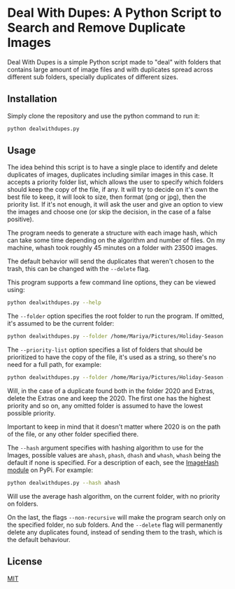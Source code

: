 # Deal With Dupes: A Python Script to Search and Remove Duplicate Images 

Deal With Dupes is a simple Python script made to "deal" with folders that contains large amount of image files and with duplicates spread across different sub folders, specially duplicates of different sizes.

## Installation

Simply clone the repository and use the python command to run it:

```bash
python dealwithdupes.py
```

## Usage
The idea behind this script is to have a single place to identify and delete duplicates of images, duplicates including similar images in this case. It accepts a priority folder list, which allows the user to specify which folders should keep the copy of the file, if any. It will try to decide on it's own the best file to keep, it will look to size, then format (png or jpg), then the priority list. If it's not enough, it will ask the user and give an option to view the images and choose one (or skip the decision, in the case of a false positive).

The program needs to generate a structure with each image hash, which can take some time depending on the algorithm and number of files. On my machine, whash took roughly 45 minutes on a folder with 23500 images.

The default behavior will send the duplicates that weren't chosen to the trash, this can be changed with the ```--delete``` flag.

This program supports a few command line options, they can be viewed using:
```bash
python dealwithdupes.py --help
```
The ```--folder``` option specifies the root folder to run the program. If omitted, it's assumed to be the current folder:
```bash
python dealwithdupes.py --folder /home/Mariya/Pictures/Holiday-Season
```
The ```--priority-list``` option specifies a list of folders that should be prioritized to have the copy of the file, it's used as a string, so there's no need for a full path, for example:
```bash
python dealwithdupes.py --folder /home/Mariya/Pictures/Holiday-Season --priority-list 2020 Extras
```
Will, in the case of a duplicate found both in the folder 2020 and Extras, delete the Extras one and keep the 2020. The first one has the highest priority and so on, any omitted folder is assumed to have the lowest possible priority.

Important to keep in mind that it doesn't matter where 2020 is on the path of the file, or any other folder specified there.

The ```--hash``` argument specifies with hashing algorithm to use for the Images, possible values are ```ahash```, ```phash```, ```dhash``` and ```whash```, ```whash``` being the default if none is specified. For a description of each, see the [ImageHash module](https://pypi.org/project/ImageHash/) on PyPi. For example:
```bash
python dealwithdupes.py --hash ahash
```
Will use the average hash algorithm, on the current folder, with no priority on folders.

On the last, the flags ```--non-recursive``` will make the program search only on the specified folder, no sub folders. And the ```--delete``` flag will permanently delete any duplicates found, instead of sending them to the trash, which is the default behaviour.

## License
[MIT](https://choosealicense.com/licenses/mit/)
